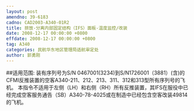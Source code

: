 ```yaml
---
layout: post
amendno: 39-6183
cadno: CAD2003-A340-01R2
title: 排放-分离内部固定结构（IFS）面板-温度监控/改装
date: 2008-12-17 00:00:00 +0800
effdate: 2008-12-17 00:00:00 +0800
tag: A340
categories: 民航华东地区管理局适航审定处
author: 郭勇刚
---
```


##适用范围:
装有序列号为S/N 0467001(3234)到S/N1726001（3881）(含)的CFMI反推装置的空客A340-211、212、213、311、312和313型所有序列号的飞机。
本指令不适用于左侧（LH）和右侧（RH）所有反推装置，其IFS在服役中已经完成空客服务通告（SB）A340-78-4025或在制造中已经包含空客改装49814的飞机。

